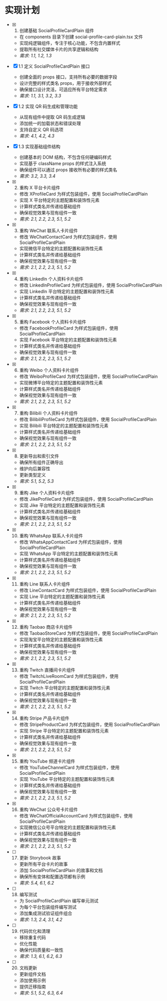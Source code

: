 # 实现计划

- [x] 1. 创建基础 SocialProfileCardPlain 组件

  - 在 components 目录下创建 social-profile-card-plain.tsx 文件
  - 实现纯逻辑组件，专注于核心功能，不包含内置样式
  - 提取所有社交媒体卡片的共享逻辑和结构
  - _需求: 1.1, 1.2, 1.3_

- [x] 1.1 定义 SocialProfileCardPlain 接口

  - 创建全面的 props 接口，支持所有必要的数据字段
  - 设计完整的样式类名 props，用于接收外部样式
  - 确保接口设计灵活，可适应所有平台特定需求
  - _需求: 1.1, 3.1, 3.2, 3.3_

- [x] 1.2 实现 QR 码生成和管理功能

  - 从现有组件中提取 QR 码生成逻辑
  - 添加统一的加载状态和错误处理
  - 支持自定义 QR 码选项
  - _需求: 4.1, 4.2, 4.3_

- [x] 1.3 实现基础组件结构

  - 创建基本的 DOM 结构，不包含任何硬编码样式
  - 实现基于 className props 的样式注入系统
  - 确保组件可以通过 props 接收所有必要的样式类名
  - _需求: 3.2, 3.3, 3.4_

- [x] 2. 重构 X 平台卡片组件

  - 修改 XProfileCard 为样式包装组件，使用 SocialProfileCardPlain
  - 实现 X 平台特定的主题配置和装饰性元素
  - 计算样式类名并传递给基础组件
  - 确保视觉效果与现有组件一致
  - _需求: 2.1, 2.2, 2.3, 5.1, 5.2_

- [x] 3. 重构 WeChat 联系人卡片组件

  - 修改 WeChatContactCard 为样式包装组件，使用 SocialProfileCardPlain
  - 实现微信平台特定的主题配置和装饰性元素
  - 计算样式类名并传递给基础组件
  - 确保视觉效果与现有组件一致
  - _需求: 2.1, 2.2, 2.3, 5.1, 5.2_

- [x] 4. 重构 LinkedIn 个人资料卡片组件

  - 修改 LinkedInProfileCard 为样式包装组件，使用 SocialProfileCardPlain
  - 实现 LinkedIn 平台特定的主题配置和装饰性元素
  - 计算样式类名并传递给基础组件
  - 确保视觉效果与现有组件一致
  - _需求: 2.1, 2.2, 2.3, 5.1, 5.2_

- [x] 5. 重构 Facebook 个人资料卡片组件

  - 修改 FacebookProfileCard 为样式包装组件，使用 SocialProfileCardPlain
  - 实现 Facebook 平台特定的主题配置和装饰性元素
  - 计算样式类名并传递给基础组件
  - 确保视觉效果与现有组件一致
  - _需求: 2.1, 2.2, 2.3, 5.1, 5.2_

- [x] 6. 重构 Weibo 个人资料卡片组件

  - 修改 WeiboProfileCard 为样式包装组件，使用 SocialProfileCardPlain
  - 实现微博平台特定的主题配置和装饰性元素
  - 计算样式类名并传递给基础组件
  - 确保视觉效果与现有组件一致
  - _需求: 2.1, 2.2, 2.3, 5.1, 5.2_

- [x] 7. 重构 Bilibili 个人资料卡片组件

  - 修改 BilibiliProfileCard 为样式包装组件，使用 SocialProfileCardPlain
  - 实现 Bilibili 平台特定的主题配置和装饰性元素
  - 计算样式类名并传递给基础组件
  - 确保视觉效果与现有组件一致
  - _需求: 2.1, 2.2, 2.3, 5.1, 5.2_

- [x] 8. 更新导出和索引文件

  - 确保所有组件正确导出
  - 维护向后兼容性
  - 更新类型定义
  - _需求: 5.1, 5.2, 5.3_

- [x] 9. 重构 Jike 个人资料卡片组件

  - 修改 JikeProfileCard 为样式包装组件，使用 SocialProfileCardPlain
  - 实现 Jike 平台特定的主题配置和装饰性元素
  - 计算样式类名并传递给基础组件
  - 确保视觉效果与现有组件一致
  - _需求: 2.1, 2.2, 2.3, 5.1, 5.2_

- [x] 10. 重构 WhatsApp 联系人卡片组件

  - 修改 WhatsAppContactCard 为样式包装组件，使用 SocialProfileCardPlain
  - 实现 WhatsApp 平台特定的主题配置和装饰性元素
  - 计算样式类名并传递给基础组件
  - 确保视觉效果与现有组件一致
  - _需求: 2.1, 2.2, 2.3, 5.1, 5.2_

- [x] 11. 重构 Line 联系人卡片组件

  - 修改 LineContactCard 为样式包装组件，使用 SocialProfileCardPlain
  - 实现 Line 平台特定的主题配置和装饰性元素
  - 计算样式类名并传递给基础组件
  - 确保视觉效果与现有组件一致
  - _需求: 2.1, 2.2, 2.3, 5.1, 5.2_

- [x] 12. 重构 Taobao 商店卡片组件

  - 修改 TaobaoStoreCard 为样式包装组件，使用 SocialProfileCardPlain
  - 实现淘宝平台特定的主题配置和装饰性元素
  - 计算样式类名并传递给基础组件
  - 确保视觉效果与现有组件一致
  - _需求: 2.1, 2.2, 2.3, 5.1, 5.2_

- [x] 13. 重构 Twitch 直播间卡片组件

  - 修改 TwitchLiveRoomCard 为样式包装组件，使用 SocialProfileCardPlain
  - 实现 Twitch 平台特定的主题配置和装饰性元素
  - 计算样式类名并传递给基础组件
  - 确保视觉效果与现有组件一致
  - _需求: 2.1, 2.2, 2.3, 5.1, 5.2_

- [x] 14. 重构 Stripe 产品卡片组件

  - 修改 StripeProductCard 为样式包装组件，使用 SocialProfileCardPlain
  - 实现 Stripe 平台特定的主题配置和装饰性元素
  - 计算样式类名并传递给基础组件
  - 确保视觉效果与现有组件一致
  - _需求: 2.1, 2.2, 2.3, 5.1, 5.2_

- [x] 15. 重构 YouTube 频道卡片组件

  - 修改 YouTubeChannelCard 为样式包装组件，使用 SocialProfileCardPlain
  - 实现 YouTube 平台特定的主题配置和装饰性元素
  - 计算样式类名并传递给基础组件
  - 确保视觉效果与现有组件一致
  - _需求: 2.1, 2.2, 2.3, 5.1, 5.2_

- [x] 16. 重构 WeChat 公众号卡片组件

  - 修改 WeChatOfficialAccountCard 为样式包装组件，使用 SocialProfileCardPlain
  - 实现微信公众号平台特定的主题配置和装饰性元素
  - 计算样式类名并传递给基础组件
  - 确保视觉效果与现有组件一致
  - _需求: 2.1, 2.2, 2.3, 5.1, 5.2_

- [ ] 17. 更新 Storybook 故事

  - 更新所有平台卡片的故事
  - 添加 SocialProfileCardPlain 的故事和文档
  - 确保所有变体和配置选项都有示例
  - _需求: 5.4, 6.1, 6.2_

- [ ] 18. 编写测试

  - 为 SocialProfileCardPlain 编写单元测试
  - 为每个平台包装组件编写测试
  - 添加集成测试验证组件组合
  - _需求: 1.3, 2.4, 3.1, 4.2_

- [ ] 19. 代码优化和清理

  - 移除重复代码
  - 优化性能
  - 确保代码质量和一致性
  - _需求: 1.3, 6.1, 6.2, 6.3_

- [ ] 20. 文档更新
  - 更新组件文档
  - 添加使用示例
  - 提供迁移指南
  - _需求: 5.1, 5.2, 6.3, 6.4_

